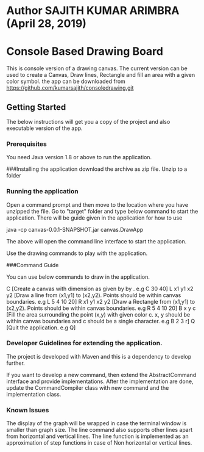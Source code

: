 
# Author SAJITH KUMAR ARIMBRA (April 28, 2019)


# Console Based Drawing Board

This is console version of a drawing canvas. 
The current version can be used to create a Canvas, Draw lines, Rectangle and fill an area with a given color symbol.
the app can be downloaded from https://github.com/kumarsajith/consoledrawing.git

## Getting Started

The below instructions will get you a copy of the project and also executable version of the app.

### Prerequisites
You need Java version 1.8 or above to run the application.


###Installing the application
download the archive as zip file.
Unzip to a folder

### Running the application

Open a command prompt and then move to the location where you have unzipped the  file.
Go to "target" folder and type below command to start the application. There will be guide given in the application for how  to use

java -cp canvas-0.0.1-SNAPSHOT.jar canvas.DrawApp

The above will open the command line interface to start the application. 

Use the drawing commands to play with the application.

###Command Guide

You can use below commands to draw in the application.

C <rows> <columns>	[Create a canvas with dimension as given by <rows> by <columns>. e.g C 30 40]
L x1 y1 x2 y2	[Draw a line from (x1,y1) to (x2,y2). Points should be within canvas boundaries. e.g L 5 4 10 20]
R x1 y1 x2 y2	[Draw a Rectangle from (x1,y1) to (x2,y2). Points should be within canvas boundaries. e.g R 5 4 10 20]
B x y c	[Fill the area surrounding the point (x,y) with given color c. x, y should be within canvas boundaries and c should be a single character. e.g B 2 3 r]
Q	[Quit the application. e.g Q]


### Developer Guidelines for extending the application.

The project is developed with Maven and this is a dependency to develop further.

If you want to develop a new command, then extend the AbstractCommand interface and provide implementations.
After the implementation are done, update the CommandCompiler class with new command and the implementation class.

### Known Issues

The display of the graph will be wrapped in case the terminal window is smaller than graph size.
The line command also supports other lines apart from horizontal and vertical lines. The line function is implemented as an approximation of step functions in case of Non horizontal or vertical lines.


